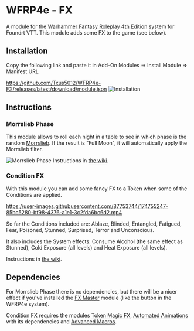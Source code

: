 # WFRP4e - FX

A module for the [Warhammer Fantasy Roleplay 4th Edition](https://foundryvtt.com/packages/wfrp4e) system for Foundrt VTT. This module adds some FX to the game (see below).

## Installation
Copy the following link and paste it in Add-On Modules => Install Module => Manifest URL

https://github.com/Txus5012/WFRP4e-FX/releases/latest/download/module.json
![Installation](https://user-images.githubusercontent.com/87753744/217327313-8a8f35db-e75c-4780-99dc-03b85a130f7d.jpg)

## Instructions

### Morrslieb Phase
This module allows to roll each night in a table to see in which phase is the random [Morrslieb](https://warhammerfantasy.fandom.com/wiki/Morrslieb). If the result is "Full Moon", it will automatically apply the Morrslieb filter.

![Morrslieb Phase](https://user-images.githubusercontent.com/87753744/171131896-974097b7-f6f4-4852-9594-31aba67ef17c.jpg)
Instructions in [the wiki](https://github.com/Txus5012/WFRP4e-FX/wiki/Morrslieb-Phase).

### Condition FX
With this module you can add some fancy FX to a Token when some of the Conditions are applied.

https://user-images.githubusercontent.com/87753744/174755247-85bc5280-bf98-4376-a1e1-3c2fda6bc6d2.mp4

So far the Conditions included are: Ablaze, Blinded, Entangled, Fatigued, Fear, Poisoned, Stunned, Surprised, Terror and Unconscious.

It also includes the System effects: Consume Alcohol (the same effect as Stunned), Cold Exposure (all levels) and Heat Exposure (all levels).

Instructions in [the wiki](https://github.com/Txus5012/WFRP4e-FX/wiki/Condition-FX).

## Dependencies
For Morrslieb Phase there is no dependencies, but there will be a nicer effect if you've installed the [FX Master](https://github.com/ghost-fvtt/fxmaster) module (like the button in the WFRP4e system).

Condition FX requires the modules [Token Magic FX](https://github.com/Feu-Secret/Tokenmagic), [Automated Animations](https://github.com/otigon/automated-jb2a-animations) with its dependencies and [Advanced Macros](https://github.com/League-of-Foundry-Developers/fvtt-advanced-macros).
